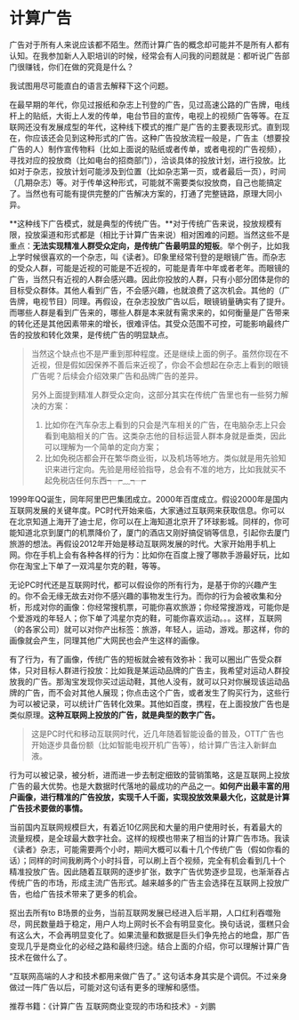 # 计算广告

广告对于所有人来说应该都不陌生。然而计算广告的概念却可能并不是所有人都有认知。在我参加新人入职培训的时候，经常会有人问我的问题就是：都听说广告部门很赚钱，你们在做的究竟是什么？

我试图用尽可能直白的语言去解释下这个问题。

在最早期的年代，你见过报纸和杂志上刊登的广告，见过高速公路的广告牌，电线杆上的贴纸，大街上人发的传单，电台节目的宣传，电视上的视频广告等等。在互联网还没有发展成型的年代，这种线下模式的推广是广告的主要表现形式。直到现在，你应该还会见到这种形式的广告。这种广告投放流程一般是，广告主（想要投广告的人）制作宣传物料（比如上面说的贴纸或者传单，或者电视的广告视频），寻找对应的投放商（比如电台的招商部门），洽谈具体的投放计划，进行投放。比如对于杂志，投放计划可能涉及到位置（比如杂志第一页，或者最后一页），时间（几期杂志）等。对于传单这种形式，可能就不需要类似投放商，自己也能搞定了。当然也有可能有提供完整的广告解决方案的，打通了完整链路，原理大同小异。

**这种线下广告模式，就是典型的传统广告。**对于传统广告来说，投放规模有限，投放渠道和形式都是（相比于计算广告来说）相对困难的问题。当然这些不是重点：**无法实现精准人群受众定向，是传统广告最明显的短板**。举个例子，比如我上学时候很喜欢的一个杂志，叫《读者》。印象里经常刊登的是眼镜广告。而杂志的受众人群，可能是近视的可能是不近视的，可能是青年中年或者老年。而眼镜的广告，当然只有近视的人群会感兴趣。因此你投放的人群，只有小部分团体是你的目标受众群体。其他人看到广告，不会感兴趣，也就浪费了这次机会。其他的（广告牌，电视节目）同理。再假设，在杂志投放广告以后，眼镜销量确实有了提升。而哪些人群是看到广告来的，哪些人群是本来就有需求来的，如何衡量是广告带来的转化还是其他因素带来的增长，很难评估。其受众范围不可控，可能影响最终广告的投放和转化效果，是传统广告的明显缺点。

> 当然这个缺点也不是严重到那种程度。还是继续上面的例子。虽然你现在不近视，但是假如因保养不善后来近视了，你会不会想起在杂志上看到的眼镜广告呢？后续会介绍效果广告和品牌广告的差异。
>
> 另外上面提到精准人群受众定向，这部分其实在传统广告里也有一些努力解决的方案：
>
> 1. 比如你在汽车杂志上看到的只会是汽车相关的广告，在电脑杂志上只会看到电脑相关的广告。这类杂志他的目标运营人群本身就是垂类，因此可以理解为一个简单的定向方案；
> 2. 比如免税店都会开在繁华商业街，以及机场等地方。类似就是用先验知识来进行定向。先验是用经验指导，总会有不准的地方，比如我就买不起免税店任何东西┭┮﹏┭┮

1999年QQ诞生，同年阿里巴巴集团成立。2000年百度成立。假设2000年是国内互联网发展的关键年度。PC时代开始来临，大家通过互联网来获取信息。你可以在北京知道上海开了迪士尼，你可以在上海知道北京开了环球影城。同样的，你可能知道北京到厦门的机票降价了，厦门的酒店又刚好搞促销等信息，引起你去厦门旅游的想法。再假设2012年开始是移动互联网发展的时代。大家开始用手机上网。你在手机上会有各种各样的行为：比如你在百度上搜了哪款手游最好玩，比如你在淘宝上下单了一双鸿星尔克的鞋，等等。

无论PC时代还是互联网时代，都可以假设你的所有行为，是基于你的兴趣产生的。你不会无缘无故去对你不感兴趣的事物发生行为。而你的行为会被收集和分析，形成对你的画像：你经常搜机票，可能你喜欢旅游；你经常搜游戏，可能你是个爱游戏的年轻人；你下单了鸿星尔克的鞋，可能你喜欢运动。。。这样，互联网（的各家公司）就可以对你产出标签：旅游，年轻人，运动，游戏。那这样，你的画像就会产生，同理其他广大网民也会产生这样的画像。

有了行为，有了画像，传统广告的短板就会被有效弥补：我可以圈出广告受众群体，只对目标人群进行投放：比如我是某运动品牌的广告主，我希望对运动人群投放我的广告。那淘宝发现你买过运动鞋，其他人没有，就可以只对你展现该运动品牌的广告，而不会对其他人展现；你点击这个广告，或者发生了购买行为，这些行为可以被记录，可以统计广告转化效果。其他如百度，携程，在上面投放广告也是类似原理。**这种互联网上投放的广告，就是典型的数字广告。**

> 这是PC时代和移动互联网时代，近几年随着智能设备的普及，OTT广告也开始逐步具备份额（比如智能电视开机广告等），给计算广告注入新鲜血液。

行为可以被记录，被分析，进而进一步去制定细致的营销策略，这是互联网上投放广告的最大优势。也是大数据时代落地的最成功的产品之一。**如何产出最丰富的用户画像，进行精准的广告投放，实现千人千面，实现投放效果最大化，这就是计算广告技术要做的事情。**

当前国内互联网规模巨大，有着近10亿网民和大量的用户使用时长，有着最大的流量规模，是全球最大数字社会。这样的规模也带来了相当的计算广告市场。我读《读者》杂志，可能需要两个小时，期间大概可以看十几个传统广告（假如你看的话）；同样的时间我刷两个小时抖音，可以刷上百个视频，完全有机会看到几十个精准投放广告。因此随着互联网的逐步扩张，数字广告优势逐步显现，也渐渐吞占传统广告的市场，形成主流广告形式。越来越多的广告主会选择在互联网上投放广告，也给广告技术带来了更多的机会。

抠出去所有to B场景的业务，当前互联网发展已经进入后半期，人口红利吞噬殆尽，网民数量趋于稳定，用户人均上网时长不会有明显变化。换句话说，蛋糕只会有这么大，不会再明显变化了。如果流量和数据是巨头们争先抢占的地盘，那广告变现几乎是商业化的必经之路和最终归途。结合上面的介绍，你可以理解计算广告技术在做什么了。

“互联网高端的人才和技术都用来做广告了。” 这句话本身其实是个调侃。不过亲身做过一阵广告以后，可能对这句话有更多的理解和感悟。



推荐书籍：《计算广告 互联网商业变现的市场和技术》- 刘鹏
